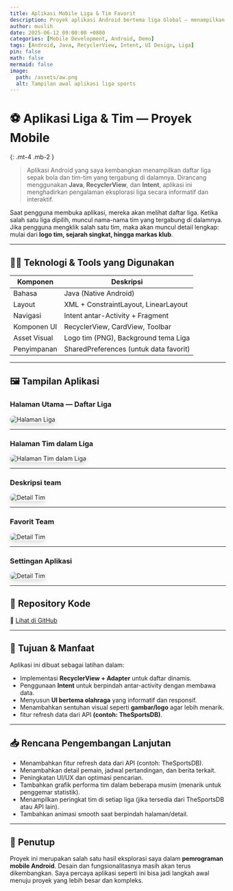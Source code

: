 ```yaml
---
title: Aplikasi Mobile Liga & Tim Favorit
description: Proyek aplikasi Android bertema liga Global — menampilkan daftar liga, nama tim, detail tim, favorite tim.
author: muslih
date: 2025-06-12 09:00:00 +0800
categories: [Mobile Development, Android, Demo]
tags: [Android, Java, RecyclerView, Intent, UI Design, Liga]
pin: false
math: false
mermaid: false
image:
  path: /assets/aw.png
  alt: Tampilan awal aplikasi liga sports
---
```


# ⚽ Aplikasi Liga & Tim — Proyek Mobile
{: .mt-4 .mb-2 }

> Aplikasi Android yang saya kembangkan menampilkan daftar liga sepak bola dan tim-tim yang tergabung di dalamnya. Dirancang menggunakan **Java**, **RecyclerView**, dan **Intent**, aplikasi ini menghadirkan pengalaman eksplorasi liga secara informatif dan interaktif.  

Saat pengguna membuka aplikasi, mereka akan melihat daftar liga. Ketika salah satu liga dipilih, muncul nama-nama tim yang tergabung di dalamnya. Jika pengguna mengklik salah satu tim, maka akan muncul detail lengkap: mulai dari **logo tim, sejarah singkat, hingga markas klub**.  

---

## 🧑‍💻 Teknologi & Tools yang Digunakan

| Komponen        | Deskripsi                                                                 |
|----------------|---------------------------------------------------------------------------|
| Bahasa          | Java (Native Android)                                                     |
| Layout          | XML + ConstraintLayout, LinearLayout                                      |
| Navigasi        | Intent antar-Activity + Fragment                                          |
| Komponen UI     | RecyclerView, CardView, Toolbar                                           |
| Asset Visual    | Logo tim (PNG), Background tema Liga                                      |
| Penyimpanan     | SharedPreferences (untuk data favorit)                                    |

---

## 🖼️ Tampilan Aplikasi

### Halaman Utama — Daftar Liga

<img src="/assets/liga.png" alt="Halaman Liga" style="max-width: 250px; border-radius: 12px; box-shadow: 0 4px 12px rgba(0,0,0,0.15);">

---

### Halaman Tim dalam Liga

<img src="/assets/tim.png" alt="Halaman Tim dalam Liga" style="max-width: 250px; border-radius: 12px; box-shadow: 0 4px 12px rgba(0,0,0,0.15);">

---

### Deskripsi team

<img src="/assets/desk.png" alt="Detail Tim" style="max-width: 250px; border-radius: 12px; box-shadow: 0 4px 12px rgba(0,0,0,0.15);">

---

### Favorit Team

<img src="/assets/fav.png" alt="Detail Tim" style="max-width: 250px; border-radius: 12px; box-shadow: 0 4px 12px rgba(0,0,0,0.15);">

---
### Settingan Aplikasi

<img src="/assets/set.png" alt="Detail Tim" style="max-width: 250px; border-radius: 12px; box-shadow: 0 4px 12px rgba(0,0,0,0.15);">

---

## 📎 Repository Kode

🔗 [Lihat di GitHub](https://github.com/muslihkar17/SBL)

---


## 🎯 Tujuan & Manfaat

Aplikasi ini dibuat sebagai latihan dalam:
- Implementasi **RecyclerView + Adapter** untuk daftar dinamis.
- Penggunaan **Intent** untuk berpindah antar-activity dengan membawa data.
- Menyusun **UI bertema olahraga** yang informatif dan responsif.
- Menambahkan sentuhan visual seperti **gambar/logo** agar lebih menarik.
- fitur refresh data dari API **(contoh: TheSportsDB)**.

---

## 📥 Rencana Pengembangan Lanjutan

- Menambahkan fitur refresh data dari API (contoh: TheSportsDB).
- Menambahkan detail pemain, jadwal pertandingan, dan berita terkait.
- Peningkatan UI/UX dan optimasi pencarian.
- Tambahkan grafik performa tim dalam beberapa musim (menarik untuk penggemar statistik).
- Menampilkan peringkat tim di setiap liga (jika tersedia dari TheSportsDB atau API lain).
- Tambahkan animasi smooth saat berpindah halaman/detail.

---

## 📌 Penutup

Proyek ini merupakan salah satu hasil eksplorasi saya dalam **pemrograman mobile Android**. Desain dan fungsionalitasnya masih akan terus dikembangkan. Saya percaya aplikasi seperti ini bisa jadi langkah awal menuju proyek yang lebih besar dan kompleks.

